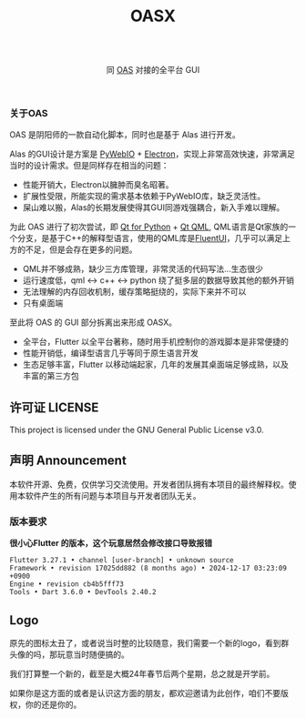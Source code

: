 
<div align="center">
<br><br>

# OASX

<br>

<br>

同 [OAS](https://github.com/runhey/OnmyojiAutoScript) 对接的全平台 GUI

</br>
</div>

### 关于OAS

OAS 是阴阳师的一款自动化脚本，同时也是基于 Alas 进行开发。

Alas 的GUI设计是方案是 [PyWebIO](https://github.com/pywebio/PyWebIO) + [Electron](https://www.electronjs.org/)，实现上非常高效快速，非常满足当时的设计需求。但是同样存在相当的问题：

- 性能开销大，Electron以臃肿而臭名昭著。
- 扩展性受限，所能实现的需求基本依赖于PyWebIO库，缺乏灵活性。
- 屎山难以搬，Alas的长期发展使得其GUI同游戏强耦合，新入手难以理解。

为此 OAS 进行了初次尝试，即 [Qt for Python](https://wiki.qt.io/Qt_for_Python) + [Qt QML](https://doc.qt.io/qt-6/qtqml-index.html), QML语言是Qt家族的一个分支，是基于C++的解释型语言，使用的QML库是[FluentUI](https://github.com/zhuzichu520/FluentUI)，几乎可以满足上方的不足，但是会存在更多的问题。

- QML并不够成熟，缺少三方库管理，非常灵活的代码写法...生态很少
- 运行速度低，qml <-> c++ <-> python 绕了挺多层的数据导致其他的额外开销
- 无法理解的内存回收机制，缓存策略挺绕的，实际下来并不可以
- 只有桌面端

至此将 OAS 的 GUI 部分拆离出来形成 OASX。

- 全平台，Flutter 以全平台著称，随时用手机控制你的游戏脚本是非常便捷的
- 性能开销低，编译型语言几乎等同于原生语言开发
- 生态足够丰富，Flutter 以移动端起家，几年的发展其桌面端足够成熟，以及丰富的第三方包




## 许可证 LICENSE

This project is licensed under the GNU General Public License v3.0.

## 声明 Announcement
本软件开源、免费，仅供学习交流使用。开发者团队拥有本项目的最终解释权。使用本软件产生的所有问题与本项目与开发者团队无关。



### 版本要求

**很小心Flutter 的版本，这个玩意居然会修改接口导致报错**


```
Flutter 3.27.1 • channel [user-branch] • unknown source
Framework • revision 17025dd882 (8 months ago) • 2024-12-17 03:23:09 +0900
Engine • revision cb4b5fff73
Tools • Dart 3.6.0 • DevTools 2.40.2
```


## Logo

原先的图标太丑了，或者说当时整的比较随意，我们需要一个新的logo，看到群头像的吗，那玩意当时随便搞的。

我们打算整一个新的，截至是大概24年春节后两个星期，总之就是开学前。

如果你是这方面的或者是认识这方面的朋友，都欢迎邀请为此创作，咱们不要版权，你的还是你的。



